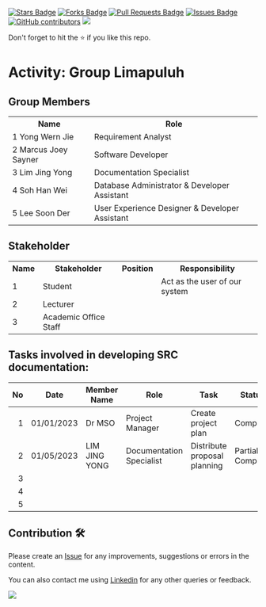 
<a href="https://github.com/drshahizan/software-engineering/stargazers"><img src="https://img.shields.io/github/stars/drshahizan/software-engineering" alt="Stars Badge"/></a>
<a href="https://github.com/drshahizan/software-engineering/network/members"><img src="https://img.shields.io/github/forks/drshahizan/software-engineering" alt="Forks Badge"/></a>
<a href="https://github.com/drshahizan/software-engineering/pulls"><img src="https://img.shields.io/github/issues-pr/drshahizan/software-engineering" alt="Pull Requests Badge"/></a>
<a href="https://github.com/drshahizan/software-engineering/issues"><img src="https://img.shields.io/github/issues/drshahizan/software-engineering" alt="Issues Badge"/></a>
<a href="https://github.com/drshahizan/software-engineering/graphs/contributors"><img alt="GitHub contributors" src="https://img.shields.io/github/contributors/drshahizan/software-engineering?color=2b9348"></a>
![](https://visitor-badge.glitch.me/badge?page_id=drshahizan/software-engineering)

Don't forget to hit the :star: if you like this repo.

# Activity: Group Limapuluh

## Group Members
<table>
  <tr>
    <th>Name</th>
    <th>Role</th>
  </tr>
  <tr>
    <td>1 Yong Wern Jie</td>
    <td>Requirement Analyst</td>
  </tr>
  <tr>
    <td>2 Marcus Joey Sayner</td>
    <td>Software Developer</td>
  </tr>
  <tr>
    <td>3 Lim Jing Yong</td>
    <td>Documentation Specialist</td>
  </tr>
  <tr>
    <td>4 Soh Han Wei</td>
    <td>Database Administrator & Developer Assistant</td>
  </tr>
  <tr>
    <td>5 Lee Soon Der</td>
    <td>User Experience Designer & Developer Assistant</td>
  </tr>
</table>

## Stakeholder
<table>
  <tr>
    <th>Name</th>
    <th>Stakeholder</th>
    <th>Position</th>
    <th>Responsibility</th>
  </tr>
  <tr>
    <td>1</td>
    <td>Student</td>
    <td></td>
    <td>Act as the user of our system</td>
  </tr>
    <tr>
    <td>2</td>
    <td>Lecturer</td>
    <td></td>
    <td></td>
  </tr>
    <tr>
    <td>3</td>
    <td>Academic Office Staff</td>
    <td></td>
    <td></td>
  </tr>
</table>

## Tasks involved in developing SRC documentation:

| No | Date | Member Name | Role	| Task	| Status	| 
| -----:| ----- | ------ | ------ | ------ | ------ |
| 1 | 01/01/2023 | Dr MSO | Project Manager | Create project plan | Complete |
| 2 | 01/05/2023 | LIM JING YONG | Documentation Specialist | Distribute proposal planning | Partially Complete | 
| 3| | | | | |
| 4| | | | | |
| 5| | | | | |


## Contribution 🛠️
Please create an [Issue](https://github.com/drshahizan/software-engineering/issues) for any improvements, suggestions or errors in the content.

You can also contact me using [Linkedin](https://www.linkedin.com/in/drshahizan/) for any other queries or feedback.

![](https://visitor-badge.glitch.me/badge?page_id=drshahizan)


